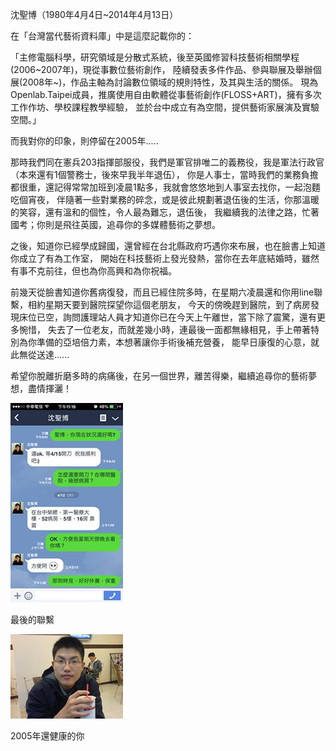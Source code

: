 沈聖博（1980年4月4日~2014年4月13日）

在「台灣當代藝術資料庫」中是這麼記載你的：

「主修電腦科學，研究領域是分散式系統，後至英國修習科技藝術相關學程(2006~2007年)，現從事數位藝術創作，
陸續發表多件作品、參與聯展及舉辦個展(2008年~)，作品主軸為討論數位領域的規則特性，及其與生活的關係。
現為Openlab.Taipei成員，推廣使用自由軟體從事藝術創作(FLOSS+ART)，擁有多次工作作坊、學校課程教學經驗，
並於台中成立有為空間，提供藝術家展演及實驗空間。」

而我對你的印象，則停留在2005年.....

那時我們同在憲兵203指揮部服役，我們是軍官排唯二的義務役，我是軍法行政官（本來還有1個警務士，後來早我半年退伍），
你是人事士，當時我們的業務負擔都很重，還記得常常加班到凌晨1點多，我就會悠悠地到人事室去找你，一起泡麵吃個宵夜，
伴隨著一些對業務的碎念，或是彼此規劃著退伍後的生活，你那溫暖的笑容，還有溫和的個性，令人最為難忘，退伍後，
我繼續我的法律之路，忙著國考；你則是飛往英國，追尋你的多媒體藝術之夢想。

之後，知道你已經學成歸國，還曾經在台北縣政府巧遇你來布展，也在臉書上知道你成立了有為工作室，
開始在科技藝術上發光發熱，當你在去年底結婚時，雖然有事不克前往，但也為你高興和為你祝福。

前幾天從臉書知道你舊病復發，而且已經住院多時，在星期六凌晨還和你用line聯繫，相約星期天要到醫院探望你這個老朋友，
今天的傍晚趕到醫院，到了病房發現床位已空，詢問護理站人員才知道你已在今天上午離世，當下除了震驚，還有更多惋惜，
失去了一位老友，而就差幾小時，連最後一面都無緣相見，手上帶著特別為你準備的亞培倍力素，本想著讓你手術後補充營養，
能早日康復的心意，就此無從送達......

希望你脫離折磨多時的病痛後，在另一個世界，離苦得樂，繼續追尋你的藝術夢想，盡情揮灑！

 

![alt tag](https://github.com/aluanwang/Sheng-Po/blob/master/img/andy-hsieh.jpg?raw=true)

最後的聯繫

![alt tag](https://github.com/aluanwang/Sheng-Po/blob/master/img/andy-hsieh_1.jpg?raw=true)

2005年還健康的你


